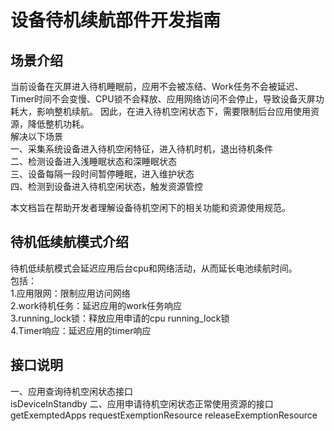 # 设备待机续航部件开发指南
## 场景介绍
当前设备在灭屏进入待机睡眠前，应用不会被冻结、Work任务不会被延迟、Timer时间不会变慢、CPU锁不会释放、应用网络访问不会停止，导致设备灭屏功耗大，影响整机续航。
因此，在进入待机空闲状态下，需要限制后台应用使用资源，降低整机功耗。<br>
解决以下场景<br>
一、采集系统设备进入待机空闲特征，进入待机时机，退出待机条件<br>
二、检测设备进入浅睡眠状态和深睡眠状态<br>
三、设备每隔一段时间暂停睡眠，进入维护状态<br>
四、检测到设备进入待机空闲状态，触发资源管控

本文档旨在帮助开发者理解设备待机空闲下的相关功能和资源使用规范。
## 待机低续航模式介绍
待机低续航模式会延迟应用后台cpu和网络活动，从而延长电池续航时间。
<br>包括：
<br>1.应用限网：限制应用访问网络
<br>2.work待机任务：延迟应用的work任务响应
<br>3.running_lock锁：释放应用申请的cpu running_lock锁
<br>4.Timer响应：延迟应用的timer响应
## 接口说明
一、应用查询待机空闲状态接口<br>
isDeviceInStandby
二、应用申请待机空闲状态正常使用资源的接口<br>
getExemptedApps
requestExemptionResource
releaseExemptionResource
